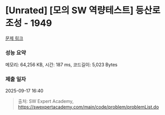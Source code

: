 # [Unrated] [모의 SW 역량테스트] 등산로 조성 - 1949 

[문제 링크](https://swexpertacademy.com/main/code/problem/problemDetail.do?contestProbId=AV5PoOKKAPIDFAUq) 

### 성능 요약

메모리: 64,256 KB, 시간: 187 ms, 코드길이: 5,023 Bytes

### 제출 일자

2025-09-17 16:40



> 출처: SW Expert Academy, https://swexpertacademy.com/main/code/problem/problemList.do